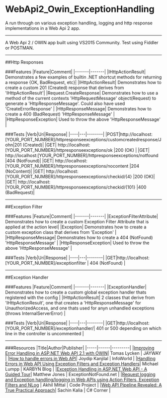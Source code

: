 # WebApi2_Owin_ExceptionHandling
A run through on various exception handling, logging and http response implementations in a Web Api 2 app.

---

A Web Api 2 / OWIN app built using VS2015 Community. Test using Fiddler or POSTMAN.

---

##Http Responses

###Features
|Feature|Comment|
|-------|-------|
|IHttpActionResult| Demonstrates a few examples of builtin .NET shortcut methods for returning a response {OK, BadRequest, etc}|
|IHttpActionResult| Demonstrates how to create a custom 201 (Created) response that derives from 'IHttpActionResult'|
|Request.CreateResponse| Demonstrates how to use a method of the current contexts 'HttpRequestMessage' object(Request) to generate a 'HttpResponseMessage'. Could also have used 'CreateErrorResponse' |
|HttpResponseMessage| Demonstrates how to create a 400 (BadRequest) 'HttpResponseMessage' |
|HttpResponseException| Used to throw the above 'HttpResponseMessage' |


###Tests
|Verb|Uri|Response|
|----|---|--------|
|POST|http://localhost:[YOUR_PORT_NUMBER]/httpresponseexceptions/customcreatedresponse/John|201 (Created)|
|GET| http://localhost:[YOUR_PORT_NUMBER]/httpresponseexceptions/ok |200 (OK) |
|GET| http://localhost:[YOUR_PORT_NUMBER]/httpresponseexceptions/notfound |404 (NotFound)|
|GET| http://localhost:[YOUR_PORT_NUMBER]/httpresponseexceptions/nocontent |204 (NoContent)|
|GET| http://localhost:[YOUR_PORT_NUMBER]/httpresponseexceptions/checkid/{4} |200 (OK)|
|GET| http://localhost:[YOUR_PORT_NUMBER]/httpresponseexceptions/checkid/{101} |400 (BadRequest)|

---

##Exception Filter

###Features
|Feature|Comment|
|-------|-------|
|ExceptionFilterAttribute| Demonstrates how to create a custom Exception Filter Attribute that is applied at the action level|
|Exception| Demonstrates how to create a custom exception class that derives from 'Exception' |
|HttpResponseMessage| Demonstrates how to create a 404 (NotFound) 'HttpResponseMessage' |
|HttpResponseException| Used to throw the above 'HttpResponseMessage' |


###Tests
|Verb|Uri|Response|
|----|---|--------|
|GET|http://localhost:[YOUR_PORT_NUMBER]/exceptionfilter | 404 (NotFound) |

---

##Exception Handler

###Features
|Feature|Comment|
|-------|-------|
|ExceptionHandler| Demonstrates how to create a custom global exception handler thats registered with the config |
|IHttpActionResult| 2 classes that derive from 'IHttpActionResult', one that creates a 'HttpResponseMessage' for UnauthorizedAccess, and one thats used for anyn unhandled exceptions (throws InternalServerError) |


###Tests
|Verb|Uri|Response|
|----|---|--------|
|GET|http://localhost:[YOUR_PORT_NUMBER]/exceptionhandler/| 401 or 500 depending on which line in the controller is uncommented |

---

###Resources
|Title|Author|Publisher|
|-----|------|---------|
|[Improving Error Handling in ASP.NET Web API 2.1 with OWIN](https://www.jayway.com/2016/01/08/improving-error-handling-asp-net-web-api-2-1-owin/)| Tomas Lycken | JAYWAY |
|[How to handle errors in Web API](http://www.infoworld.com/article/2994111/application-architecture/how-to-handle-errors-in-web-api.html)| Joydip Kanjilal | InfoWorld |
|[Handling Errors in Web API Using Exception Filters and Exception Handlers](http://blog.karbyn.com/articles/handling-errors-in-web-api-using-exception-filters-and-exception-handlers/)| Michael Lumpp | KARBYN Blog |
|[Exception Handling in ASP.NET Web API - A Guided Tour](https://www.exceptionnotfound.net/the-asp-net-web-api-exception-handling-pipeline-a-guided-tour/)| Matthew Jones | ExceptionNotFound.net |
|[Request logging and Exception handling/logging in Web APIs using Action Filters, Exception Filters and NLog](http://www.codeproject.com/Articles/1028416/RESTful-Day-sharp-Request-logging-and-Exception-ha) |  Akhil Mittal | Code Project |
|[Web API Pipeline Revealed: A True Practical Approach](http://www.c-sharpcorner.com/article/webapi-pipeline-revealed-a-true-practical-approach/)| Sachin Kalia | C# Corner |
